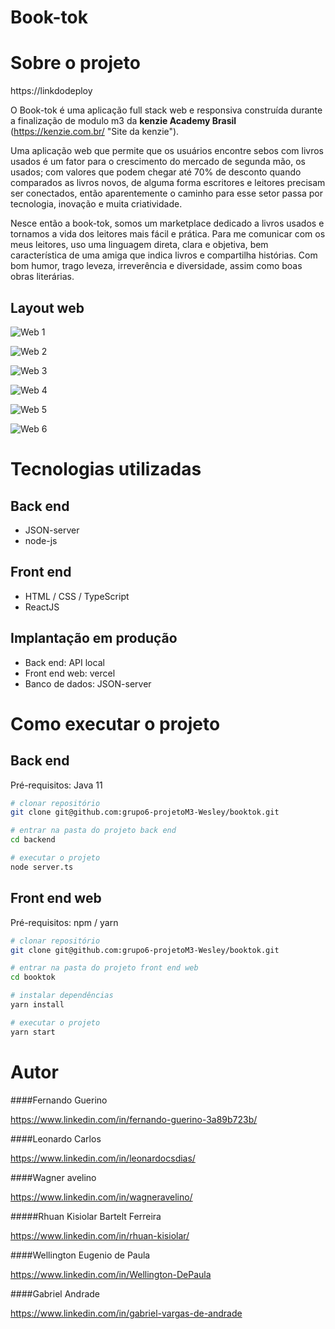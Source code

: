 # Book-tok

# Sobre o projeto

https://linkdodeploy

O Book-tok é uma aplicação full stack web e responsiva construída durante a finalização de modulo m3 da **kenzie Academy Brasil**
(https://kenzie.com.br/ "Site da kenzie").

Uma aplicação web que permite que os usuários encontre sebos com livros usados é um fator para o crescimento do mercado de segunda mão, os usados; com valores que podem chegar até 70% de desconto quando comparados as livros novos, de alguma forma escritores e leitores precisam ser conectados, então aparentemente o caminho para esse setor passa por tecnologia, inovação e muita criatividade.

Nesce então a book-tok, somos um marketplace dedicado a livros usados e tornamos a vida dos leitores mais fácil e prática. Para me comunicar com os meus leitores, uso uma linguagem direta, clara e objetiva, bem característica de uma amiga que indica livros e compartilha histórias. Com bom humor, trago leveza, irreverência e diversidade, assim como boas obras literárias.

## Layout web

![Web 1](https://github.com/Wagneravel/assets-booktok/raw/main/assets/Frame1.png)

![Web 2](https://github.com/Wagneravel/assets-booktok/raw/main/assets/Frame2.png)

![Web 3](https://github.com/Wagneravel/assets-booktok/raw/main/assets/Frame3.png)

![Web 4](https://github.com/Wagneravel/assets-booktok/raw/main/assets/Frame4.png)

![Web 5](https://github.com/Wagneravel/assets-booktok/raw/main/assets/Frame6.png)

![Web 6](https://github.com/Wagneravel/assets-booktok/raw/main/assets/Frame7.png)

# Tecnologias utilizadas

## Back end

- JSON-server
- node-js

## Front end

- HTML / CSS / TypeScript
- ReactJS

## Implantação em produção

- Back end: API local
- Front end web: vercel
- Banco de dados: JSON-server

# Como executar o projeto

## Back end

Pré-requisitos: Java 11

```bash
# clonar repositório
git clone git@github.com:grupo6-projetoM3-Wesley/booktok.git

# entrar na pasta do projeto back end
cd backend

# executar o projeto
node server.ts
```

## Front end web

Pré-requisitos: npm / yarn

```bash
# clonar repositório
git clone git@github.com:grupo6-projetoM3-Wesley/booktok.git

# entrar na pasta do projeto front end web
cd booktok

# instalar dependências
yarn install

# executar o projeto
yarn start
```

# Autor

####Fernando Guerino

https://www.linkedin.com/in/fernando-guerino-3a89b723b/

####Leonardo Carlos

https://www.linkedin.com/in/leonardocsdias/

####Wagner avelino

https://www.linkedin.com/in/wagneravelino/

#####Rhuan Kisiolar Bartelt Ferreira

https://www.linkedin.com/in/rhuan-kisiolar/

####Wellington Eugenio de Paula

https://www.linkedin.com/in/Wellington-DePaula

####Gabriel Andrade

https://www.linkedin.com/in/gabriel-vargas-de-andrade
